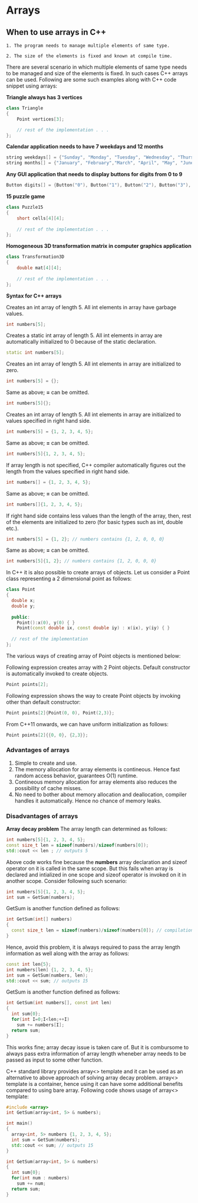 # Arrays

## When to use arrays in C++

	1. The program needs to manage multiple elements of same type. 

	2. The size of the elements is fixed and known at compile time. 

There are several scenario in which multiple elements of same type needs to be managed and size of the elements is fixed. In such cases C++ arrays can be used. Following are some such examples along with C++ code snippet using arrays:

**Triangle always has 3 vertices**

```cpp
class Triangle
{
	Point vertices[3];

	// rest of the implementation . . . 
};
```
	
**Calendar application needs to have 7 weekdays and 12 months**

```cpp
string weekdays[] = {"Sunday", "Monday", "Tuesday", "Wednesday", "Thursday", "Friday", "Saturday"};
string months[] = {"January", "February","March", "April", "May", "June", "July", "August", "September", "October", "November", "December"};
```

**Any GUI application that needs to display buttons for digits from 0 to 9**

```cpp
Button digits[] = {Button("0"), Button("1"), Button("2"), Button("3"), Button("4"), Button("5"), Button("6"), Button("7"), Button("8"), Button("9")};
```

**15 puzzle game**

```cpp
class Puzzle15
{
	short cells[4][4];
	
	// rest of the implementation . . . 
};
```

**Homogeneous 3D transformation matrix in computer graphics application**

```cpp
class Transformation3D
{
	double mat[4][4];
	
	// rest of the implementation . . . 
};
```

**Syntax for C++ arrays**

Creates an int array of length 5. All int elements in array have garbage values.
```cpp
int numbers[5]; 
```

Creates a static int array of length 5. All int elements in array are automatically initialized to 0 because of the static declaration.
```cpp
static int numbers[5]; 
```

Creates an int array of length 5. All int elements in array are initialized to zero.
```cpp
int numbers[5] = {}; 
```

Same as above; **=** can be omitted.
```cpp
int numbers[5]{}; 
```

Creates an int array of length 5. All int elements in array are initialized to values specified in right hand side.
```cpp
int numbers[5] = {1, 2, 3, 4, 5}; 
```
Same as above; **=** can be omitted.
```cpp
int numbers[5]{1, 2, 3, 4, 5}; 
```

If array length is not specified, C++ compiler automatically figures out the length from the values specified in right hand side.
```cpp
int numbers[] = {1, 2, 3, 4, 5}; 
```

Same as above; **=** can be omitted.
```cpp
int numbers[]{1, 2, 3, 4, 5}; 
```

If right hand side contains less values than the length of the array, then, rest of the elements are initialized to zero (for basic types such as int, double etc.).
```cpp
int numbers[5] = {1, 2}; // numbers contains {1, 2, 0, 0, 0}
```

Same as above; **=** can be omitted.
```cpp
int numbers[5]{1, 2}; // numbers contains {1, 2, 0, 0, 0}
```
In C++ it is also possible to create arrays of objects. Let us consider a Point class representing a 2 dimensional point as follows:

```cpp
class Point
{
  double x;
  double y;
  
  public:
    Point():x(0), y(0) { }
    Point(const double ix, const double iy) : x(ix), y(iy) { }
    
  // rest of the implementation
};
```
The various ways of creating array of Point objects is mentioned below:

Following expression creates array with 2 Point objects. Default constructor is automatically invoked to create objects.
```cpp
Point points[2];
```
Following expression shows the way to create Point objects by invoking other than default constructor:
```cpp
Point points[2]{Point(0, 0), Point(2,3)};
```

From C++11 onwards, we can have uniform initialization as follows:
```cpp
Point points[2]{{0, 0}, {2,3}};
```
### Advantages of arrays

1. Simple to create and use.
2. The memory allocation for array elements is contineous. Hence fast random access behavior, guarantees O(1) runtime.
3. Contineous memory allocation for array elements also reduces the possibility of cache misses.
4. No need to bother about memory allocation and deallocation, compiler handles it automatically. Hence no chance of memory leaks.

### Disadvantages of arrays

**Array decay problem**
The array length can determined as follows:
```cpp
int numbers[5]{1, 2, 3, 4, 5};
const size_t len = sizeof(numbers)/sizeof(numbers[0]);
std::cout << len ; // outputs 5
```
Above code works fine because the **numbers** array declaration and sizeof operator on it is called in the same scope. But this fails when array is declared and intialized in one scope and sizeof operator is invoked on it in another scope. Consider following such scenario:
```cpp
int numbers[5]{1, 2, 3, 4, 5};
int sum = GetSum(numbers);
```
GetSum is another function defined as follows:
```cpp
int GetSum(int[] numbers)
{
  const size_t len = sizeof(numbers)/sizeof(numbers[0]); // compilation error
}
```

Hence, avoid this problem, it is always required to pass the array length information as well along with the array as follows:
```cpp
const int len{5};
int numbers[len] {1, 2, 3, 4, 5};
int sum = GetSum(numbers, len);
std::cout << sum; // outputs 15
```
GetSum is another function defined as follows:
```cpp
int GetSum(int numbers[], const int len)
{
  int sum{0};
  for(int I=0;I<len;++I)
    sum += numbers[I];
  return sum;
}
```
This works fine; array decay issue is taken care of. But it is combursome to always pass extra information of array length wheneber array needs to be passed as input to some other function.

C++ standard library provides array<> template and it can be used as an alternative to above approach of solving array decay problem. array<> template is a container, hence using it can have some additional benefits compared to using bare array. Following code shows usage of array<> template:

```cpp
#include <array>
int GetSum(array<int, 5> & numbers);

int main()
{
  array<int, 5> numbers {1, 2, 3, 4, 5};
  int sum = GetSum(numbers);
  std::cout << sum; // outputs 15
}

int GetSum(array<int, 5> & numbers)
{
  int sum{0};
  for(int num : numbers)
    sum += num;
  return sum;
}
```
